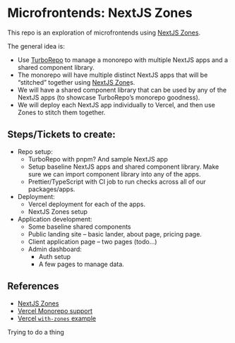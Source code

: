 # Microfrontends: NextJS Zones

This repo is an exploration of microfrontends using [NextJS Zones](https://nextjs.org/docs/advanced-features/multi-zones).

The general idea is:

- Use [TurboRepo](https://turborepo.org/) to manage a monorepo with multiple NextJS apps and a shared component library.
- The monorepo will have multiple distinct NextJS apps that will be “stitched” together using [NextJS Zone](https://nextjs.org/docs/advanced-features/multi-zones)s.
- We will have a shared component library that can be used by any of the NextJS apps (to showcase TurboRepo’s monorepo goodness).
- We will deploy each NextJS app individually to Vercel, and then use Zones to stitch them together.

## Steps/Tickets to create:

- Repo setup:
  - TurboRepo with pnpm? And sample NextJS app
  - Setup baseline NextJS apps and shared component library. Make sure we can import component library into any of the apps.
  - Prettier/TypeScript with CI job to run checks across all of our packages/apps.
- Deployment:
  - Vercel deployment for each of the apps.
  - NextJS Zones setup
- Application development:
  - Some baseline shared components
  - Public landing site – basic lander, about page, pricing page.
  - Client application page – two pages (todo…)
  - Admin dashboard:
    - Auth setup
    - A few pages to manage data.

## References

- [NextJS Zones](https://nextjs.org/docs/advanced-features/multi-zones)
- [Vercel Monorepo support](https://vercel.com/blog/monorepos)
- [Vercel `with-zones` example](https://github.com/vercel/next.js/tree/canary/examples/with-zones)

Trying to do a thing
